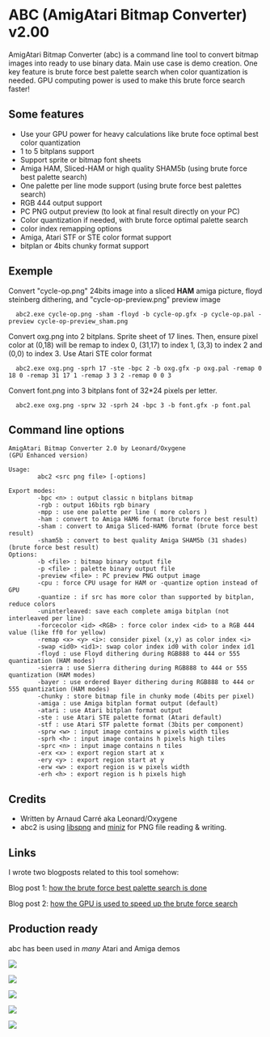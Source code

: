 # ABC (AmigAtari Bitmap Converter) v2.00

AmigAtari Bitmap Converter (abc) is a command line tool to convert bitmap images into ready to use binary data. Main use case is demo creation.
One key feature is brute force best palette search when color quantization is needed. GPU computing power is used to make this brute force search faster!

## Some features
- Use your GPU power for heavy calculations like brute foce optimal best color quantization
- 1 to 5 bitplans support
- Support sprite or bitmap font sheets
- Amiga HAM, Sliced-HAM or high quality SHAM5b (using brute force best palette search)
- One palette per line mode support (using brute force best palettes search)
- RGB 444 output support
- PC PNG output preview (to look at final result directly on your PC)
- Color quantization if needed, with brute force optimal palette search
- color index remapping options
- Amiga, Atari STF or STE color format support
- bitplan or 4bits chunky format support

## Exemple
Convert "cycle-op.png" 24bits image into a sliced **HAM** amiga picture, floyd steinberg dithering, and "cycle-op-preview.png" preview image
````
  abc2.exe cycle-op.png -sham -floyd -b cycle-op.gfx -p cycle-op.pal -preview cycle-op-preview_sham.png
````

Convert oxg.png into 2 bitplans. Sprite sheet of 17 lines. Then, ensure pixel color at (0,18) will be remap to index 0, (31,17) to index 1, (3,3) to index 2 and (0,0) to index 3. Use Atari STE color format
````
  abc2.exe oxg.png -sprh 17 -ste -bpc 2 -b oxg.gfx -p oxg.pal -remap 0 18 0 -remap 31 17 1 -remap 3 3 2 -remap 0 0 3
````

Convert font.png into 3 bitplans font of 32*24 pixels per letter.
````
  abc2.exe oxg.png -sprw 32 -sprh 24 -bpc 3 -b font.gfx -p font.pal
````


## Command line options

````
AmigAtari Bitmap Converter 2.0 by Leonard/Oxygene
(GPU Enhanced version)

Usage:
        abc2 <src png file> [-options]

Export modes:
        -bpc <n> : output classic n bitplans bitmap
        -rgb : output 16bits rgb binary
        -mpp : use one palette per line ( more colors )
        -ham : convert to Amiga HAM6 format (brute force best result)
        -sham : convert to Amiga Sliced-HAM6 format (brute force best result)
        -sham5b : convert to best quality Amiga SHAM5b (31 shades) (brute force best result)
Options:
        -b <file> : bitmap binary output file
        -p <file> : palette binary output file
        -preview <file> : PC preview PNG output image
        -cpu : force CPU usage for HAM or -quantize option instead of GPU
        -quantize : if src has more color than supported by bitplan, reduce colors
        -uninterleaved: save each complete amiga bitplan (not interleaved per line)
        -forcecolor <id> <RGB> : force color index <id> to a RGB 444 value (like ff0 for yellow)
        -remap <x> <y> <i>: consider pixel (x,y) as color index <i>
        -swap <id0> <id1>: swap color index id0 with color index id1
        -floyd : use Floyd dithering during RGB888 to 444 or 555 quantization (HAM modes)
        -sierra : use Sierra dithering during RGB888 to 444 or 555 quantization (HAM modes)
        -bayer : use ordered Bayer dithering during RGB888 to 444 or 555 quantization (HAM modes)
        -chunky : store bitmap file in chunky mode (4bits per pixel)
        -amiga : use Amiga bitplan format output (default)
        -atari : use Atari bitplan format output
        -ste : use Atari STE palette format (Atari default)
        -stf : use Atari STF palette format (3bits per component)
        -sprw <w> : input image contains w pixels width tiles
        -sprh <h> : input image contains h pixels high tiles
        -sprc <n> : input image contains n tiles
        -erx <x> : export region start at x
        -ery <y> : export region start at y
        -erw <w> : export region is w pixels width
        -erh <h> : export region is h pixels high
````

## Credits

- Written by Arnaud Carré aka Leonard/Oxygene
- abc2 is using [libspng](https://github.com/randy408/libspng) and [miniz](https://github.com/richgel999/miniz) for PNG file reading & writing. 

## Links

I wrote two blogposts related to this tool somehow:

Blog post 1: [how the brute force best palette search is done](https://arnaud-carre.github.io/2022-12-30-amiga-ham/)

Blog post 2: [how the GPU is used to speed up the brute force search](https://arnaud-carre.github.io/2023-12-10-gpgpu/)

## Production ready

abc has been used in *many* Atari and Amiga demos

[<img src="https://content.pouet.net/files/screenshots/00094/00094129.jpg">](https://www.pouet.net/prod.php?which=94129)

[<img src="https://content.pouet.net/files/screenshots/00066/00066702.png">](https://www.pouet.net/prod.php?which=66702)

[<img src="https://content.pouet.net/files/screenshots/00085/00085276.png">](https://www.pouet.net/prod.php?which=85276)

[<img src="https://content.pouet.net/files/screenshots/00091/00091996.png">](https://www.pouet.net/prod.php?which=91996)

[<img src="https://content.pouet.net/files/screenshots/00081/00081081.jpg">](https://www.pouet.net/prod.php?which=81081)

